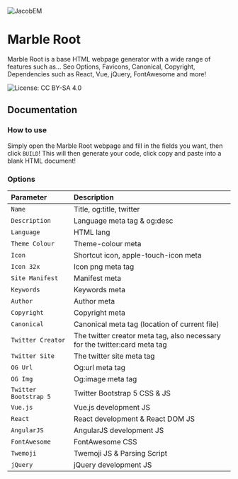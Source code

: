 ![JacobEM](https://jacobem.com/assets/media/JacobEM.png)


# Marble Root

Marble Root is a base HTML webpage generator with a wide range of features such as...
Seo Options,
Favicons, Canonical, Copyright, Dependencies such as React, Vue, jQuery, FontAwesome and more!

![License: CC BY-SA 4.0](https://img.shields.io/badge/License-CC--BY--SA-776bff)
## Documentation

### How to use

Simply open the Marble Root webpage and fill in the fields you want, then click `BUILD`!
This will then generate your code, click copy and paste into a blank HTML document!

### Options

| Parameter | Description                |
| :-------- | :------------------------- |
| `Name` | Title, og:title, twitter |
| `Description` | Language meta tag & og:desc |
| `Language` | HTML lang |
| `Theme Colour` | Theme-colour meta |
| `Icon` | Shortcut icon, apple-touch-icon meta |
| `Icon 32x` | Icon png meta tag |
| `Site Manifest` | Manifest meta |
| `Keywords` | Keywords meta |
| `Author` | Author meta |
| `Copyright` | Copyright meta |
| `Canonical` | Canonical meta tag (location of current file) |
| `Twitter Creator` | The twitter creator meta tag, also necessary for the twitter:card meta tag |
| `Twitter Site` | The twitter site meta tag |
| `OG Url` | Og:url meta tag |
| `OG Img` | Og:image meta tag |
| `Twitter Bootstrap 5` | Twitter Bootstrap 5 CSS & JS |
| `Vue.js` | Vue.js development JS |
| `React` | React development & React DOM JS |
| `AngularJS` | AngularJS development JS |
| `FontAwesome` | FontAwesome CSS |
| `Twemoji` | Twemoji JS & Parsing Script |
| `jQuery` | jQuery development JS |
